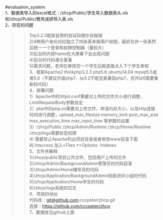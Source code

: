 #evaluation_system  
1、数据表导入的excel格式：/zhcp/Public/学生导入数据表头.xls和/zhcp/Public/教务成绩导入表.xls  
2、存在的问题  
>>1)tp3.2.3框架自带的验证码偶尔会报错  
	2)4种用户身份对应独立了四张表来做用户权限，最好合并一张表然后统一一个登录和权限控制器（量较大）  
	3)后台的内容frame在大屏幕下会出现问题  
	4)前台的代码凑合着看  
>>5)需求问题，老师在审核完一个学生后能直接点入下个学生审核   
3、框架Apache2 thinkphp3.2.3 php5.6 ubuntu14.04 mysql5.5或者5.6（不建议升级php7，tp3.2不能完美兼容php7，另外tp5需要重新码代码）  
4、部署问题  
	1）Apache中的httpd.conf需要对上传的文件大小进行调整，LimitRequestBody参数自定  
	2）php中的php.ini需要对上传文件、申请内存大小、以及http连接时间进行调整，upload_max_filesize memory_limit post_max_size max_execution_time  max_input_time 等参数的设置  
	3）/zhcp/Public /zhcp/Admin/Runtime /zhcp/Home/Runtime /zhcp/logs需要给足权限  
	4)  需要禁止Apache列出项目目录或者修改www目录下面的.htaccess 加入<Files *>Options -Indexes</Files>  
5、文件夹解释  
	1)/zhcp/public项目公共文件、包括用户上传的文件  
	2)/zhcp/Admin/BackgroundAdmin管理员的代码目录  
	3)/zhcp/Admin/Home辅导员的代码  
	4)/zhcp/Application/BackgroundAdmin班级测评小组的代码  
	5)/zhcp/Application/Home学生的代码  
	6)/zhcp/logs系统的日志  
6、项目的地址  
代码库：git@github.com:cccpeter/zhcp.git  
连接：https://github.com/cccpeter/zhcp  
7、数据库见github上面  
	
